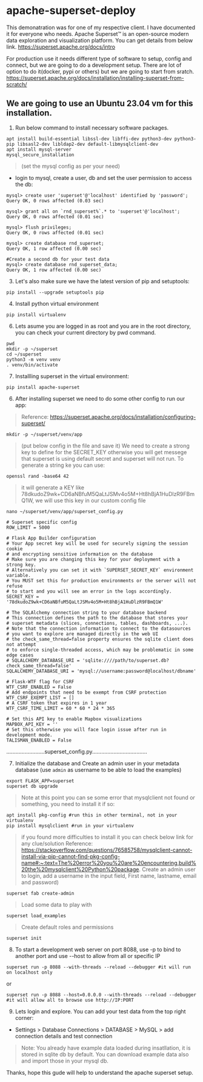 # apache-superset-deploy
This demonatration was for one of my respective client. I have documented it for everyone who needs.
Apache Superset™ is an open-source modern data exploration and visualization platform.
You can get details from below link.
https://superset.apache.org/docs/intro

For production use it needs different type of software to setup, config and connect, but we are going to do a development setup.
There are lot of option to do it(docker, pypi or others) but we are going to start from sratch.
https://superset.apache.org/docs/installation/installing-superset-from-scratch/

## We are going to use an Ubuntu 23.04 vm for this installation.
1. Run below command to install necessary software packages.
```
apt install build-essential libssl-dev libffi-dev python3-dev python3-pip libsasl2-dev libldap2-dev default-libmysqlclient-dev
apt install mysql-server
mysql_secure_installation
```
> (set the mysql config as per your need)

- login to mysql, create a user, db and set the user permission to access the db:
```
mysql> create user 'superset'@'localhost' identified by 'password';
Query OK, 0 rows affected (0.03 sec)

mysql> grant all on `rnd_superset%`.* to 'superset'@'localhost';
Query OK, 0 rows affected (0.01 sec)

mysql> flush privileges;
Query OK, 0 rows affected (0.01 sec)

mysql> create database rnd_superset;
Query OK, 1 row affected (0.00 sec)

#Create a second db for your test data
mysql> create database rnd_superset_data;
Query OK, 1 row affected (0.00 sec)
```

3. Let's also make sure we have the latest version of pip and setuptools:
```
pip install --upgrade setuptools pip
```
4. Install python virtual environment
```
pip install virtualenv
```
6. Lets asume you are logged in as root and you are in the root directory, you can check your current directory by pwd command.
```
pwd
mkdir -p ~/superset
cd ~/superset
python3 -m venv venv
. venv/bin/activate
```
7. Installling superset in the virtual environment:
```
pip install apache-superset
```
6. After installing superset we need to do some other config to run our app:
> Reference: https://superset.apache.org/docs/installation/configuring-superset/

```
mkdir -p ~/superset/venv/app
```
> (put below config in the file and save it)
> We need to create a strong key to define for the SECRET_KEY otherwise you will get messege that superset is using default secret and superset will not run. To generate a string ke you can use:
```
openssl rand -base64 42
```
> it will generate a KEY like 78dkudoZ9wk+CD6aNBfuM5QaLtJSMv4o5M+Ht8hBjA1HuDlzR9FBmQ1W, we will use this key in our custom config file

```
nano ~/superset/venv/app/superset_config.py
```
```
# Superset specific config
ROW_LIMIT = 5000

# Flask App Builder configuration
# Your App secret key will be used for securely signing the session cookie
# and encrypting sensitive information on the database
# Make sure you are changing this key for your deployment with a strong key.
# Alternatively you can set it with `SUPERSET_SECRET_KEY` environment variable.
# You MUST set this for production environments or the server will not refuse
# to start and you will see an error in the logs accordingly.
SECRET_KEY = '78dkudoZ9wk+CD6aNBfuM5QaLtJSMv4o5M+Ht8hBjA1HuDlzR9FBmQ1W'

# The SQLAlchemy connection string to your database backend
# This connection defines the path to the database that stores your
# superset metadata (slices, connections, tables, dashboards, ...).
# Note that the connection information to connect to the datasources
# you want to explore are managed directly in the web UI
# the check_same_thread=false property ensures the sqlite client does not attempt
# to enforce single-threaded access, which may be problematic in some edge cases
# SQLALCHEMY_DATABASE_URI = 'sqlite:////path/to/superset.db?check_same_thread=false'
SQLALCHEMY_DATABASE_URI = 'mysql://username:password@localhost/dbname'

# Flask-WTF flag for CSRF
WTF_CSRF_ENABLED = False
# Add endpoints that need to be exempt from CSRF protection
WTF_CSRF_EXEMPT_LIST = []
# A CSRF token that expires in 1 year
WTF_CSRF_TIME_LIMIT = 60 * 60 * 24 * 365

# Set this API key to enable Mapbox visualizations
MAPBOX_API_KEY = ''
# Set this otherwise you will face login issue after run in development mode.
TALISMAN_ENABLED = False
```
.........................superset_config.py....................................

7. Initialize the database and Create an admin user in your metadata database (use `admin` as username to be able to load the examples)
```
export FLASK_APP=superset
superset db upgrade
```
> Note at this point you can se some error that mysqlclient not found or something, you need to install it if so:
```
apt install pkg-config #run this in other terminal, not in your virtualenv
pip install mysqlclient #run in your virtualenv
```
> if you found more difficulties to install it you can check below link for any clue/solution
> Reference: https://stackoverflow.com/questions/76585758/mysqlclient-cannot-install-via-pip-cannot-find-pkg-config-name#:~:text=The%20error%20you%20are%20encountering,build%20the%20mysqlclient%20Python%20package.
> Create an admin user to login, add a username in the input field, First name, lastname, email and password)
```
superset fab create-admin
```
> Load some data to play with
```
superset load_examples
```
> Create default roles and permissions
```
superset init
```
8. To start a development web server on port 8088, use -p to bind to another port and use --host to allow from all or specific IP
```
superset run -p 8088 --with-threads --reload --debugger #it will run on localhost only
```
or
```
superset run -p 8088 --host=0.0.0.0 --with-threads --reload --debugger #it will allow all to browse use http://IP:PORT
```
9. Lets login and explore. You can add your test data from the top right corner:
- Settings > Database Connections > DATABASE > MySQL > add connection details and test connection
> Note: You already have example data loaded during insatllation, it is stored in sqlite db by default. You can download example data also and import those in your mysql db.

Thanks, hope this gude will help to understand the apache superset setup.






